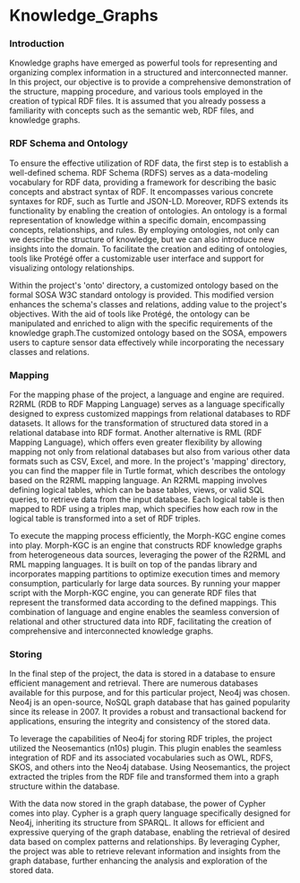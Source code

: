# Knowledge_Graphs

### Introduction

Knowledge graphs have emerged as powerful tools for representing and organizing complex information in a structured and interconnected manner. In this project, our objective is to provide a comprehensive demonstration of the structure, mapping procedure, and various tools employed in the creation of typical RDF files. It is assumed that you already possess a familiarity with concepts such as the semantic web, RDF files, and knowledge graphs.

### RDF Schema and Ontology

To ensure the effective utilization of RDF data, the first step is to establish a well-defined schema. RDF Schema (RDFS) serves as a data-modeling vocabulary for RDF data, providing a framework for describing the basic concepts and abstract syntax of RDF. It encompasses various concrete syntaxes for RDF, such as Turtle and JSON-LD. Moreover, RDFS extends its functionality by enabling the creation of ontologies. An ontology is a formal representation of knowledge within a specific domain, encompassing concepts, relationships, and rules. By employing ontologies, not only can we describe the structure of knowledge, but we can also introduce new insights into the domain. To facilitate the creation and editing of ontologies, tools like Protégé offer a customizable user interface and support for visualizing ontology relationships.

Within the project's 'onto' directory, a customized ontology based on the formal SOSA W3C standard ontology is provided. This modified version enhances the schema's classes and relations, adding value to the project's objectives. With the aid of tools like Protégé, the ontology can be manipulated and enriched to align with the specific requirements of the knowledge graph.The customized ontology based on the SOSA, empowers users to capture sensor data effectively while incorporating the necessary classes and relations.

### Mapping

For the mapping phase of the project, a language and engine are required. R2RML (RDB to RDF Mapping Language) serves as a language specifically designed to express customized mappings from relational databases to RDF datasets. It allows for the transformation of structured data stored in a relational database into RDF format. Another alternative is RML (RDF Mapping Language), which offers even greater flexibility by allowing mapping not only from relational databases but also from various other data formats such as CSV, Excel, and more. In the project's 'mapping' directory, you can find the mapper file in Turtle format, which describes the ontology based on the R2RML mapping language. An R2RML mapping involves defining logical tables, which can be base tables, views, or valid SQL queries, to retrieve data from the input database. Each logical table is then mapped to RDF using a triples map, which specifies how each row in the logical table is transformed into a set of RDF triples.

To execute the mapping process efficiently, the Morph-KGC engine comes into play. Morph-KGC is an engine that constructs RDF knowledge graphs from heterogeneous data sources, leveraging the power of the R2RML and RML mapping languages. It is built on top of the pandas library and incorporates mapping partitions to optimize execution times and memory consumption, particularly for large data sources. By running your mapper script with the Morph-KGC engine, you can generate RDF files that represent the transformed data according to the defined mappings. This combination of language and engine enables the seamless conversion of relational and other structured data into RDF, facilitating the creation of comprehensive and interconnected knowledge graphs.

### Storing

In the final step of the project, the data is stored in a database to ensure efficient management and retrieval. There are numerous databases available for this purpose, and for this particular project, Neo4j was chosen. Neo4j is an open-source, NoSQL graph database that has gained popularity since its release in 2007. It provides a robust and transactional backend for applications, ensuring the integrity and consistency of the stored data.

To leverage the capabilities of Neo4j for storing RDF triples, the project utilized the Neosemantics (n10s) plugin. This plugin enables the seamless integration of RDF and its associated vocabularies such as OWL, RDFS, SKOS, and others into the Neo4j database. Using Neosemantics, the project extracted the triples from the RDF file and transformed them into a graph structure within the database.

With the data now stored in the graph database, the power of Cypher comes into play. Cypher is a graph query language specifically designed for Neo4j, inheriting its structure from SPARQL. It allows for efficient and expressive querying of the graph database, enabling the retrieval of desired data based on complex patterns and relationships. By leveraging Cypher, the project was able to retrieve relevant information and insights from the graph database, further enhancing the analysis and exploration of the stored data.

